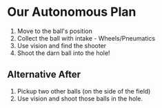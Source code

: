 # Our Autonomous Plan

1. Move to the ball's position
2. Collect the ball with intake - Wheels/Pneumatics
3. Use vision and find the shooter
4. Shoot the darn ball into the hole!

## Alternative After

1. Pickup two other balls (on the side of the field)
2. Use vision and shoot those balls in the hole.

